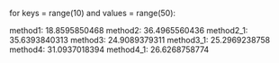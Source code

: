 for keys = range(10) and values = range(50):

method1:  18.8595850468
method2:  36.4965560436
method2_1:  35.6393840313
method3:  24.9089379311
method3_1:  25.2969238758
method4:  31.0937018394
method4_1:  26.6268758774